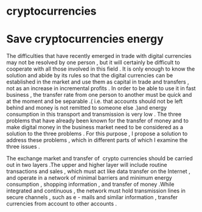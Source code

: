 # cryptocurrencies
# Save cryptocurrencies energy
The difficulties that have recently emerged in trade with digital currencies may not be resolved by one person , but it will certainly be difficult to cooperate with all those involved in this field . It is only enough to know the solution and abide by its rules so that the digital currencies can be established in the market and use them as capital in trade and transfers , not as an increase in incremental profits .
In order to be able to use it in fast business , the transfer rate from one person to another must be quick and at the moment and be separable .( i.e. that accounts should not be left behind and money is not remitted to someone else .)and energy consumption in this transport and transmission is very low .
The three problems that have already been known for the transfer of money and to make digital money in the business market need to be considered as a solution to the three problems . For this purpose , I propose a solution to address these problems , which in different parts of which I examine the three issues .

The exchange market and transfer of  crypto currencies should be carried out in two layers .The upper and higher layer will include routine transactions and sales , which must act like data transfer on the Internet , and operate in a network of minimal barriers and minimum energy consumption , shopping information , and transfer of money .While integrated and continuous , the network must hold transmission lines in secure channels , such as e - mails and similar information , transfer currencies from account to other accounts .
